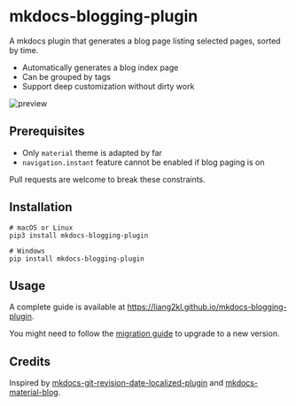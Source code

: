 # mkdocs-blogging-plugin

A mkdocs plugin that generates a blog page listing selected pages, sorted by time.

- Automatically generates a blog index page
- Can be grouped by tags
- Support deep customization without dirty work

![preview](https://s2.loli.net/2021/12/03/GqhwCYTsimlkXK1.png)

## Prerequisites

- Only `material` theme is adapted by far
- `navigation.instant` feature cannot be enabled if blog paging is on

Pull requests are welcome to break these constraints.

## Installation

```shell
# macOS or Linux
pip3 install mkdocs-blogging-plugin

# Windows
pip install mkdocs-blogging-plugin
```

## Usage

A complete guide is available at https://liang2kl.github.io/mkdocs-blogging-plugin.

You might need to follow the [migration guide](https://liang2kl.github.io/mkdocs-blogging-plugin/migration)
to upgrade to a new version.

## Credits

Inspired by [mkdocs-git-revision-date-localized-plugin](https://github.com/timvink/mkdocs-git-revision-date-localized-plugin) and [mkdocs-material-blog](https://github.com/vuquangtrong/mkdocs-material-blog).

